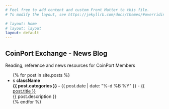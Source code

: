 ```yaml
---
# Feel free to add content and custom Front Matter to this file.
# To modify the layout, see https://jekyllrb.com/docs/themes/#overriding-theme-defaults

# layout: home
# layout: layout
layout: default
---
```


## CoinPort Exchange - News Blog

Reading, reference and news resources for CoinPort Members
    <script>
      document.write('<br />' + document.location + '<br />');
      const queryString = window.location.search;
      const urlParams = new URLSearchParams(queryString);
      const theme = urlParams.get('theme');
      const className = theme == 'dark-mode' ? 'dark-mode' : 'light-mode';
      document.body.classList.toggle(className);
      console.log(theme);
    </script>
<ul>
  {% for post in site.posts %}
    <li>s
    <b>className</b><br />
      <b>{{ post.categories }} - </b> {{ post.date  | date: "%-d %B %Y" }} - <a href="{{ post.url }}?theme=" + $className>{{ post.title }}</a><br />
      {{ post.description }}<br />
    </li>
  {% endfor %}
</ul>
